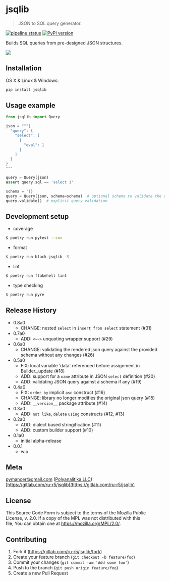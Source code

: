 # jsqlib
> JSON to SQL query generator.

[![pipeline status](https://gitlab.com/ru-r5/jsqlib/badges/master/pipeline.svg)](https://gitlab.com/ru-r5/jsqlib/-/commits/master)
[![PyPI version](https://badge.fury.io/py/jsqlib.png)](https://badge.fury.io/py/jsqlib)

Builds SQL queries from pre-designed JSON structures.

![](jsqlib.png)

## Installation

OS X & Linux & Windows:

```sh
pip install jsqlib
```

## Usage example

```python
from jsqlib import Query

json = """{
  "query": {
    "select": [
      {
        "eval": 1
      }
    ]
  }
}
"""

query = Query(json)
assert query.sql == 'select 1'

schema = '{}'
query = Query(json, schema=schema)  # optional schema to validate the query
query.validate()  # explicit query validation
```

## Development setup
- coverage

```sh
$ poetry run pytest --cov
```

- format

```sh
$ poetry run black jsqlib -S
```

- lint

```sh
$ poetry run flakehell lint
```

- type checking

```sh
$ poetry run pyre
```

## Release History
- 0.8a0
  - CHANGE: nested `select` in `insert from select` statement (#31)
- 0.7a0
  - ADD: `<~~>` unquoting wrapper support (#29)
- 0.6a0
  - CHANGE: validating the rendered json query against the provided schema without any changes (#26)
- 0.5a0
  - FIX: local variable 'data' referenced before assignment in Builder._update (#18)
  - ADD: support for a `name` attribute in JSON `select` definition (#20)
  - ADD: validating JSON query against a schema if any (#19)
- 0.4a0
  - FIX: `order by` implicit `asc` construct (#16)
  - CHANGE: library no longer modifies the original json query (#15)
  - ADD: `__version__` package attribute (#14)
- 0.3a0
  - ADD: `not like`, `delete` `using` constructs (#12, #13)
- 0.2a0
  - ADD: dialect based stringification (#11)
  - ADD: custom builder support (#10)
- 0.1a0
  - initial alpha-release
- 0.0.1
  - wip

## Meta

pymancer@gmail.com ([Polyanalitika LLC](https://polyanalitika.ru))  
[https://gitlab.com/ru-r5/jsqlib](https://gitlab.com/ru-r5/jsqlib)

## License

This Source Code Form is subject to the terms of the Mozilla Public  
License, v. 2.0. If a copy of the MPL was not distributed with this  
file, You can obtain one at https://mozilla.org/MPL/2.0/.  

## Contributing

1. Fork it (<https://gitlab.com/ru-r5/jsqlib/fork>)
2. Create your feature branch (`git checkout -b feature/foo`)
3. Commit your changes (`git commit -am 'Add some foo'`)
4. Push to the branch (`git push origin feature/foo`)
5. Create a new Pull Request
